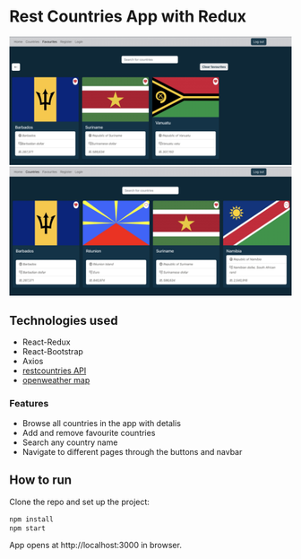 # Rest Countries App with Redux

![Screenshot](./src/assets/countries.jpeg)
![Screenshot](./src/assets/favourites.jpeg)

## Technologies used

- React-Redux
- React-Bootstrap
- Axios
- [restcountries API](https://restcountries.com/)
- [openweather map](https://openweathermap.org/)

### Features

- Browse all countries in the app with detalis
- Add and remove favourite countries
- Search any country name
- Navigate to different pages through the buttons and navbar

## How to run

Clone the repo and set up the project:

```
npm install
npm start 
```

App opens at http://localhost:3000 in browser.
